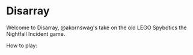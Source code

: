 # Disarray
Welcome to Disarray, @akornswag's take on the old LEGO Spybotics the Nightfall Incident game.

How to play:
